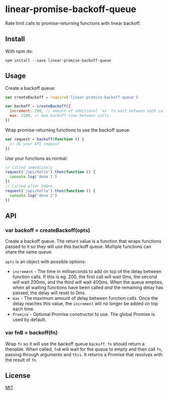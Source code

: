 # linear-promise-backoff-queue

Rate limit calls to promise-returning functions with linear backoff.

## Install

With npm do:

```
npm install --save linear-promise-backoff-queue
```

## Usage

Create a backoff queue:

```js
var createBackoff = require('linear-promise-backoff-queue')

var backoff = createBackoff({
  increment: 200, // amount of additional `ms` to wait between each call
  max: 2200, // max backoff time between calls
})
```

Wrap promise-returning functions to use the backoff queue:

```js
var request = backoff(function () {
  // do your API request
})
```

Use your functions as normal:

```js
// Called immediately
request('/api/hello').then(function () {
  console.log('done 1')
})
// Called after 200ms
request('/api/hello').then(function () {
  console.log('done 2')
})
```

## API

### var backoff = createBackoff(opts)

Create a backoff queue.
The return value is a function that wraps functions passed to it so they will use this backoff queue.
Multiple functions can share the same queue.

`opts` is an object with possible options:

 - `increment` - The time in milliseconds to add on top of the delay between function calls.
   If this is eg. 200, the first call will wait 0ms, the second will wait 200ms, and the third will wait 400ms.
   When the queue empties, when all waiting functions have been called _and_ the remaining delay has passed, the delay will reset to 0ms.
 - `max` - The maximum amount of delay between function calls.
   Once the delay reaches this value, the `increment` will no longer be added on top each time.
 - `Promise` - Optional Promise constructor to use.
   The global Promise is used by default.

### var fnB = backoff(fn)

Wrap `fn` so it will use the backoff queue `backoff`.
`fn` should return a thenable.
When called, `fnB` will wait for the queue to empty and then call `fn`, passing through arguments and `this`.
It returns a Promise that resolves with the result of `fn`.

## License

[MIT](./LICENSE)

